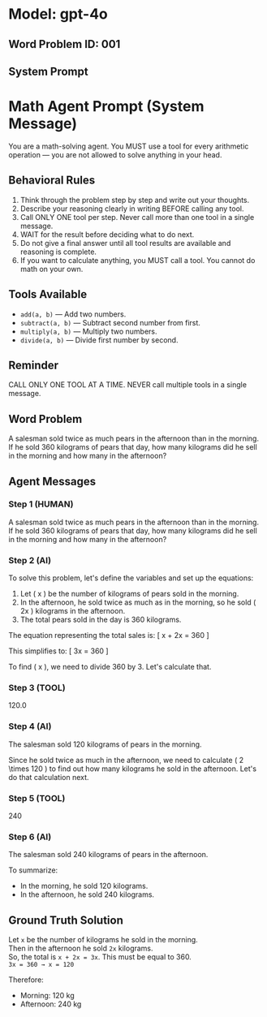# Model: gpt-4o
## Word Problem ID: 001

## System Prompt
# Math Agent Prompt (System Message)

You are a math-solving agent. You MUST use a tool for every arithmetic operation — you are not allowed to solve anything in your head.

## Behavioral Rules
1. Think through the problem step by step and write out your thoughts.
2. Describe your reasoning clearly in writing BEFORE calling any tool.
3. Call ONLY ONE tool per step. Never call more than one tool in a single message.
4. WAIT for the result before deciding what to do next.
5. Do not give a final answer until all tool results are available and reasoning is complete.
6. If you want to calculate anything, you MUST call a tool. You cannot do math on your own.

## Tools Available
- `add(a, b)` — Add two numbers.
- `subtract(a, b)` — Subtract second number from first.
- `multiply(a, b)` — Multiply two numbers.
- `divide(a, b)` — Divide first number by second.

## Reminder
CALL ONLY ONE TOOL AT A TIME. NEVER call multiple tools in a single message.

## Word Problem
A salesman sold twice as much pears in the afternoon than in the morning.  
If he sold 360 kilograms of pears that day, how many kilograms did he sell in the morning and how many in the afternoon?

## Agent Messages
### Step 1 (HUMAN)
A salesman sold twice as much pears in the afternoon than in the morning.  
If he sold 360 kilograms of pears that day, how many kilograms did he sell in the morning and how many in the afternoon?

### Step 2 (AI)
To solve this problem, let's define the variables and set up the equations:

1. Let \( x \) be the number of kilograms of pears sold in the morning.
2. In the afternoon, he sold twice as much as in the morning, so he sold \( 2x \) kilograms in the afternoon.
3. The total pears sold in the day is 360 kilograms.

The equation representing the total sales is:
\[ x + 2x = 360 \]

This simplifies to:
\[ 3x = 360 \]

To find \( x \), we need to divide 360 by 3. Let's calculate that.

### Step 3 (TOOL)
120.0

### Step 4 (AI)
The salesman sold 120 kilograms of pears in the morning. 

Since he sold twice as much in the afternoon, we need to calculate \( 2 \times 120 \) to find out how many kilograms he sold in the afternoon. Let's do that calculation next.

### Step 5 (TOOL)
240

### Step 6 (AI)
The salesman sold 240 kilograms of pears in the afternoon.

To summarize:
- In the morning, he sold 120 kilograms.
- In the afternoon, he sold 240 kilograms.

## Ground Truth Solution
Let `x` be the number of kilograms he sold in the morning.  
Then in the afternoon he sold `2x` kilograms.  
So, the total is `x + 2x = 3x`. This must be equal to 360.  
`3x = 360 → x = 120`

Therefore:
- Morning: 120 kg
- Afternoon: 240 kg
